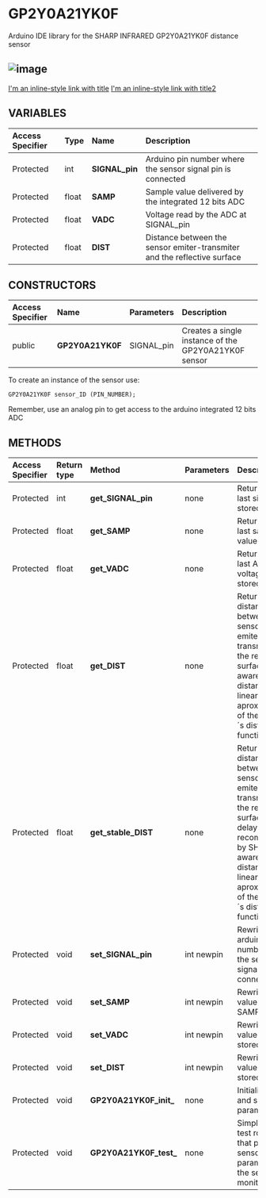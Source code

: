 # GP2Y0A21YK0F
Arduino IDE library for the SHARP INFRARED GP2Y0A21YK0F distance sensor
## ![image](https://user-images.githubusercontent.com/107767647/174457942-c281ed91-2fde-4ea0-a6b6-254e38888d1f.png)
[I'm an inline-style link with title](https://media.digikey.com/pdf/Data%20Sheets/Sharp%20PDFs/GP2Y0A21YK0F.pdf "GP2Y0A21YK0F's Datasheet")
[I'm an inline-style link with title2](https://www.google.com "Google's Homepage")
## VARIABLES

|Access Specifier|Type|Name|Description
|:-----|:-----|:-----|:----------
|Protected|int|**SIGNAL_pin** |Arduino pin number where the sensor signal pin is connected
|Protected|float|**SAMP** |Sample value delivered by the integrated 12 bits ADC
|Protected|float|**VADC** |Voltage read by the ADC at SIGNAL_pin
|Protected|float|**DIST** |Distance between the sensor emiter-transmiter and the reflective surface

## CONSTRUCTORS

|Access Specifier|Name|Parameters|Description
|:-----|:-----|:-----|:----------
|public|**GP2Y0A21YK0F**|SIGNAL_pin|Creates a single instance of the GP2Y0A21YK0F sensor

To create an instance of the sensor use:
```
GP2Y0A21YK0F sensor_ID (PIN_NUMBER);
```
Remember, use an analog pin to get access to the arduino integrated 12 bits ADC

## METHODS

|Access Specifier|Return type|Method|Parameters|Description
|:---------|:-----|:--------|:----------|:------
|Protected|int|**get_SIGNAL_pin**|none| Returns the last signal pin stored
|Protected|float|**get_SAMP**|none| Returns the last sample value stored
|Protected|float|**get_VADC**|none| Returns the last ADC voltage value stored
|Protected|float|**get_DIST**|none| Returns the distance between the sensor emiter-transmiter and the reflective surface. Be aware that the distance is a linear aproximation of the sensor´s distance function
|Protected|float|**get_stable_DIST**|none| Returns the distance between the sensor emiter-transmiter and the reflective surface with a delay recommended by SHARP.Be aware that the distance is a linear aproximation of the sensor´s distance function
|Protected|void|**set_SIGNAL_pin**|int newpin| Rewrites the arduino pin number where the sensor signal pin is connected
|Protected|void|**set_SAMP**|int newpin| Rewrites the value of SAMP stored
|Protected|void|**set_VADC**|int newpin| Rewrites the value of VADC stored
|Protected|void|**set_DIST**|int newpin| Rewrites the value of DIST stored
|Protected|void|**GP2Y0A21YK0F_init_**|none| Initialize ports and sensor´s parameters
|Protected|void|**GP2Y0A21YK0F_test_**|none| Simple sensor test routine that prints the sensor´s parameters at the serial monitor
